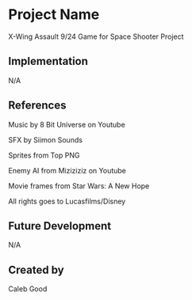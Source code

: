 # Project Name
X-Wing Assault 9/24
Game for Space Shooter Project
## Implementation
N/A
## References
Music by 8 Bit Universe on Youtube

SFX by Siimon Sounds

Sprites from Top PNG

Enemy AI from Miziziziz on Youtube

Movie frames from Star Wars: A New Hope

All rights goes to Lucasfilms/Disney
## Future Development
N/A
## Created by
Caleb Good
